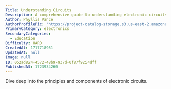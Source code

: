 ```yaml
---
Title: Understanding Circuits
Description: A comprehensive guide to understanding electronic circuits.
Author: Phyllis Vance
AuthorProfilePic: 'https://project-catalog-storage.s3.us-east-2.amazonaws.com/images/pfp.png'
PrimaryCategory: electronics
SecondaryCategories:
  - Education
Difficulty: HARD
CreatedAt: 1717718951
UpdatedAt: null
Image: null
ID: 052ad824-4572-48b9-937d-0f87f9254dff
PublishedAt: 1723934260
---
```


Dive deep into the principles and components of electronic circuits.
